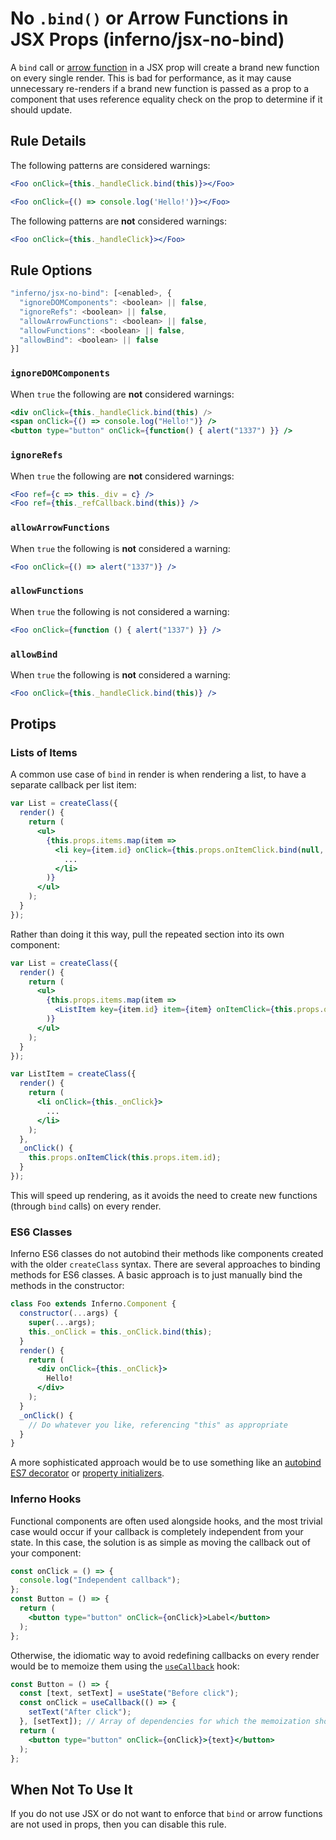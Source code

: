 # No `.bind()` or Arrow Functions in JSX Props (inferno/jsx-no-bind)

A `bind` call or [arrow function](https://developer.mozilla.org/en-US/docs/Web/JavaScript/Reference/Functions/Arrow_functions) in a JSX prop will create a brand new function on every single render. This is bad for performance, as it may cause unnecessary re-renders if a brand new function is passed as a prop to a component that uses reference equality check on the prop to determine if it should update.

## Rule Details

The following patterns are considered warnings:

```jsx
<Foo onClick={this._handleClick.bind(this)}></Foo>
```
```jsx
<Foo onClick={() => console.log('Hello!')}></Foo>
```

The following patterns are **not** considered warnings:
```jsx
<Foo onClick={this._handleClick}></Foo>
```

## Rule Options

```js
"inferno/jsx-no-bind": [<enabled>, {
  "ignoreDOMComponents": <boolean> || false,
  "ignoreRefs": <boolean> || false,
  "allowArrowFunctions": <boolean> || false,
  "allowFunctions": <boolean> || false,
  "allowBind": <boolean> || false
}]
```

### `ignoreDOMComponents`

When `true` the following are **not** considered warnings:

```jsx
<div onClick={this._handleClick.bind(this) />
<span onClick={() => console.log("Hello!")} />
<button type="button" onClick={function() { alert("1337") }} />
```

### `ignoreRefs`

When `true` the following are **not** considered warnings:

```jsx
<Foo ref={c => this._div = c} />
<Foo ref={this._refCallback.bind(this)} />
```

### `allowArrowFunctions`

When `true` the following is **not** considered a warning:

```jsx
<Foo onClick={() => alert("1337")} />
```

### `allowFunctions`

When `true` the following is not considered a warning:

```jsx
<Foo onClick={function () { alert("1337") }} />
```

### `allowBind`

When `true` the following is **not** considered a warning:

```jsx
<Foo onClick={this._handleClick.bind(this)} />
```

## Protips

### Lists of Items

A common use case of `bind` in render is when rendering a list, to have a separate callback per list item:

```jsx
var List = createClass({
  render() {
    return (
      <ul>
        {this.props.items.map(item =>
          <li key={item.id} onClick={this.props.onItemClick.bind(null, item.id)}>
            ...
          </li>
        )}
      </ul>
    );
  }
});
```

Rather than doing it this way, pull the repeated section into its own component:

```jsx
var List = createClass({
  render() {
    return (
      <ul>
        {this.props.items.map(item =>
          <ListItem key={item.id} item={item} onItemClick={this.props.onItemClick} />
        )}
      </ul>
    );
  }
});

var ListItem = createClass({
  render() {
    return (
      <li onClick={this._onClick}>
        ...
      </li>
    );
  },
  _onClick() {
    this.props.onItemClick(this.props.item.id);
  }
});
```

This will speed up rendering, as it avoids the need to create new functions (through `bind` calls) on every render.

### ES6 Classes

Inferno ES6 classes do not autobind their methods like components created with the older `createClass` syntax. There are several approaches to binding methods for ES6 classes. A basic approach is to just manually bind the methods in the constructor:

```jsx
class Foo extends Inferno.Component {
  constructor(...args) {
    super(...args);
    this._onClick = this._onClick.bind(this);
  }
  render() {
    return (
      <div onClick={this._onClick}>
        Hello!
      </div>
    );
  }
  _onClick() {
    // Do whatever you like, referencing "this" as appropriate
  }
}
```

A more sophisticated approach would be to use something like an [autobind ES7 decorator](https://www.npmjs.com/package/core-decorators#autobind) or [property initializers](https://facebook.github.io/inferno/blog/2015/01/27/inferno-v0.13.0-beta-1.html#autobinding).

### Inferno Hooks

Functional components are often used alongside hooks, and the most trivial case would occur if your callback is completely independent from your state. In this case, the solution is as simple as moving the callback out of your component:

```jsx
const onClick = () => {
  console.log("Independent callback");
};
const Button = () => {
  return (
    <button type="button" onClick={onClick}>Label</button>
  );
};
```

Otherwise, the idiomatic way to avoid redefining callbacks on every render would be to memoize them using the [`useCallback`](https://infernojs.org/docs/hooks-reference.html#usecallback) hook:

```jsx
const Button = () => {
  const [text, setText] = useState("Before click");
  const onClick = useCallback(() => {
    setText("After click");
  }, [setText]); // Array of dependencies for which the memoization should update
  return (
    <button type="button" onClick={onClick}>{text}</button>
  );
};
```

## When Not To Use It

If you do not use JSX or do not want to enforce that `bind` or arrow functions are not used in props, then you can disable this rule.
